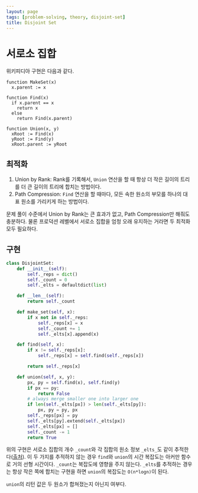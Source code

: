 ```yaml
---
layout: page
tags: [problem-solving, theory, disjoint-set]
title: Disjoint Set
---
```


# 서로소 집합

 위키피디아 구현은 다음과 같다.

```
function MakeSet(x)
  x.parent := x

function Find(x)
  if x.parent == x
    return x
  else
    return Find(x.parent)

function Union(x, y)
  xRoot := Find(x)
  yRoot := Find(y)
  xRoot.parent := yRoot
```

## 최적화
 1. Union by Rank: Rank를 기록해서, `Union` 연산을 할 때 항상 더 작은
    길이의 트리를 더 큰 길이의 트리에 합치는 방법이다.
 2. Path Compression: `Find` 연산을 할 때마다, 모든 속한 원소의 부모를
    하나의 대표 원소를 가리키게 하는 방법이다.

 문제 풀이 수준에서 Union by Rank는 큰 효과가 없고, Path Compression만
 해줘도 충분하다. 물론 프로덕션 레벨에서 서로소 집합을 엄청 오래
 유지하는 거라면 두 최적화 모두 필요하다.

## 구현

```python
class DisjointSet:
    def __init__(self):
        self._reps = dict()
        self._count = 0
        self._elts = defaultdict(list)

    def __len__(self):
        return self._count

    def make_set(self, x):
        if x not in self._reps:
            self._reps[x] = x
            self._count += 1
            self._elts[x].append(x)

    def find(self, x):
        if x != self._reps[x]:
            self._reps[x] = self.find(self._reps[x])

        return self._reps[x]

    def union(self, x, y):
        px, py = self.find(x), self.find(y)
        if px == py:
            return False
        # always merge smaller one into larger one
        if len(self._elts[px]) > len(self._elts[py]):
            px, py = py, px
        self._reps[px] = py
        self._elts[py].extend(self._elts[px])
        self._elts[px] = []
        self._count -= 1
        return True
```

 위의 구현은 서로소 집합의 개수 `_count`와 각 집합의 원소 정보
 `_elts_`도 같이
 추적한다([출처](https://pstopia.github.io/notes/data-structure/disjoint-set/)). 이
 두 가지를 추적하지 않는 경우 `find`와 `union`의 시간 복잡도는 아커만
 함수로 거의 선형 시간이다. `_count`는 복잡도에 영향을 주지
 않는다. `_elts`를 추적하는 경우는 항상 작은 쪽에 합치는 구현을 하면
 `union`의 복잡도는 `O(n*logn)`이 된다.

 `union`의 리턴 값은 두 원소가 합쳐졌는지 아닌지 여부다.
